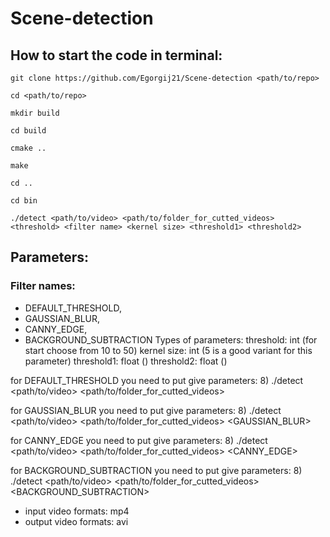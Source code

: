 # Scene-detection

## How to start the code in terminal:

 ```
 git clone https://github.com/Egorgij21/Scene-detection <path/to/repo>
 
 cd <path/to/repo>
 
 mkdir build
 
 cd build
 
 cmake ..
 
 make
 
 cd ..
 
 cd bin
 
 ./detect <path/to/video> <path/to/folder_for_cutted_videos> <threshold> <filter name> <kernel size> <threshold1> <threshold2>
 ```
  
## Parameters:
  
### Filter names:     
- DEFAULT_THRESHOLD,
- GAUSSIAN_BLUR,
- CANNY_EDGE,
- BACKGROUND_SUBTRACTION
Types of parameters:
                  threshold: int     (for start choose from 10 to 50)
                  kernel size: int   (5 is a good variant for this parameter)
                  threshold1: float  ()
                  threshold2: float  ()

for DEFAULT_THRESHOLD you need to put give parameters:
8) ./detect <path/to/video> <path/to/folder_for_cutted_videos> <threshold>
  
for GAUSSIAN_BLUR you need to put give parameters:
8) ./detect <path/to/video> <path/to/folder_for_cutted_videos> <threshold> <GAUSSIAN_BLUR> <kernel size>
  
for CANNY_EDGE you need to put give parameters:
8) ./detect <path/to/video> <path/to/folder_for_cutted_videos> <threshold> <CANNY_EDGE> <threshold1> <threshold2>
  
for BACKGROUND_SUBTRACTION you need to put give parameters:
8) ./detect <path/to/video> <path/to/folder_for_cutted_videos> <threshold> <BACKGROUND_SUBTRACTION>
  
* input video formats: mp4
* output video formats: avi
